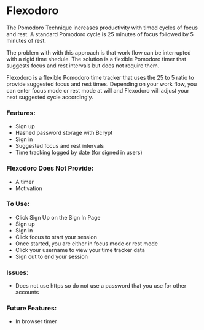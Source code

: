 # Flexodoro

The Pomodoro Technique increases productivity with timed cycles of focus and rest.  A standard Pomodoro cycle is 25 minutes of focus followed by 5 minutes of rest.

The problem with with this approach is that work flow can be interrupted with a rigid time shedule. The solution is a flexible Pomodoro timer that suggests focus and rest intervals but does not require them.

Flexodoro is a flexible Pomodoro time tracker that uses the 25 to 5 ratio to provide suggested focus and rest times. Depending on your work flow, you can enter focus mode or rest mode at will and Flexodoro will adjust your next suggested cycle accordingly.

### Features:
  * Sign up
  * Hashed password storage with Bcrypt
  * Sign in
  * Suggested focus and rest intervals
  * Time tracking logged by date (for signed in users)

### Flexodoro Does Not Provide:
  * A timer
  * Motivation

### To Use:
  * Click Sign Up on the Sign In Page
  * Sign up
  * Sign in
  * Click focus to start your session
  * Once started, you are either in focus mode or rest mode
  * Click your username to view your time tracker data
  * Sign out to end your session

### Issues:
  * Does not use https so do not use a password that you use for other accounts

### Future Features:
  * In browser timer
